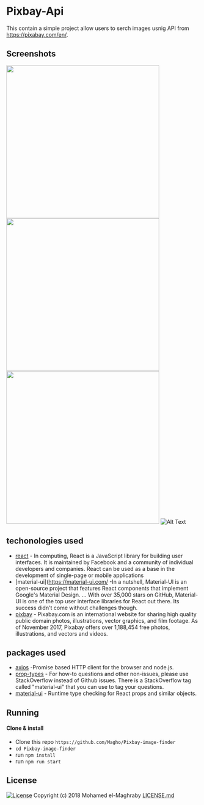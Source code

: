 # Pixbay-Api
This contain a simple project allow users to serch images usnig API from https://pixabay.com/en/.

## Screenshots

<img src="https://github.com/Magho/Pixbay-image-finder/blob/master/images/1.png" width="400"> <img src="https://github.com/Magho/Pixbay-image-finder/blob/master/images/2.png" width="400"> <img src="https://github.com/Magho/Pixbay-image-finder/blob/master/images/3.png" width="400">  ![Alt Text](https://github.com/Magho/Pixbay-image-finder/blob/master/images/Peek%202018-09-04%2016-36.gif)

## techonologies used

* [react](https://reactjs.org/) - In computing, React is a JavaScript library for building user interfaces. It is maintained by Facebook and a community of individual developers and companies. React can be used as a base in the development of single-page or mobile applications
* [material-ui](https://material-ui.com/ -In a nutshell, Material-UI is an open-source project that features React components that implement Google's Material Design. ... With over 35,000 stars on GitHub, Material-UI is one of the top user interface libraries for React out there. Its success didn't come without challenges though.
* [pixbay](https://pixabay.com/en/) - Pixabay.com is an international website for sharing high quality public domain photos, illustrations, vector graphics, and film footage. As of November 2017, Pixabay offers over 1,188,454 free photos, illustrations, and vectors and videos.

## packages used

* [axios](https://www.npmjs.com/package/axios) -Promise based HTTP client for the browser and node.js.
* [prop-types](https://www.npmjs.com/package/material-ui) - For how-to questions and other non-issues, please use StackOverflow instead of Github issues. There is a StackOverflow tag called "material-ui" that you can use to tag your questions.
* [material-ui](https://www.npmjs.com/package/prop-types) - Runtime type checking for React props and similar objects.

## Running

#### Clone & install

* Clone this repo `https://github.com/Magho/Pixbay-image-finder`
* `cd Pixbay-image-finder`
* run `npm install`
* run `npm run start`

## License 
[![License](http://img.shields.io/:license-mit-blue.svg?style=flat-square)](http://badges.mit-license.org)
Copyright (c) 2018 Mohamed el-Maghraby
[LICENSE.md](https://github.com/Magho/Pixbay-image-finder/blob/master/LICENSE)


